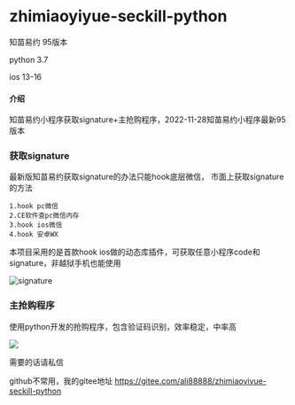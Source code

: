 # zhimiaoyiyue-seckill-python

知苗易约 95版本

python 3.7

ios 13-16

#### 介绍
知苗易约小程序获取signature+主抢购程序，2022-11-28知苗易约小程序最新95版本

### 获取signature

最新版知苗易约获取signature的办法只能hook底层微信，
市面上获取signature的方法
```
1.hook pc微信
2.CE软件查pc微信内存
3.hook ios微信
4.hook 安卓WX
```

本项目采用的是首款hook ios做的动态库插件，可获取任意小程序code和signature，非越狱手机也能使用

![signature](http://trxtoken1.oss-cn-hangzhou.aliyuncs.com/signature.png)

### 主抢购程序

使用python开发的抢购程序，包含验证码识别，效率稳定，中率高

![](http://trxtoken1.oss-cn-hangzhou.aliyuncs.com/seckill.png)


需要的话请私信

github不常用，我的gitee地址 https://gitee.com/ali88888/zhimiaoyiyue-seckill-python
